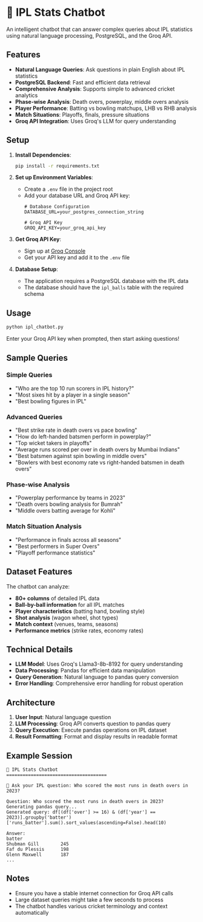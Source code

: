 # 🏏 IPL Stats Chatbot

An intelligent chatbot that can answer complex queries about IPL statistics using natural language processing, PostgreSQL, and the Groq API.

## Features

- **Natural Language Queries**: Ask questions in plain English about IPL statistics
- **PostgreSQL Backend**: Fast and efficient data retrieval
- **Comprehensive Analysis**: Supports simple to advanced cricket analytics
- **Phase-wise Analysis**: Death overs, powerplay, middle overs analysis
- **Player Performance**: Batting vs bowling matchups, LHB vs RHB analysis
- **Match Situations**: Playoffs, finals, pressure situations
- **Groq API Integration**: Uses Groq's LLM for query understanding

## Setup

1. **Install Dependencies**:
   ```bash
   pip install -r requirements.txt
   ```

2. **Set up Environment Variables**:
   - Create a `.env` file in the project root
   - Add your database URL and Groq API key:
     ```
     # Database Configuration
     DATABASE_URL=your_postgres_connection_string
     
     # Groq API Key
     GROQ_API_KEY=your_groq_api_key
     ```

3. **Get Groq API Key**:
   - Sign up at [Groq Console](https://console.groq.com)
   - Get your API key and add it to the `.env` file

4. **Database Setup**:
   - The application requires a PostgreSQL database with the IPL data
   - The database should have the `ipl_balls` table with the required schema

## Usage

```bash
python ipl_chatbot.py
```

Enter your Groq API key when prompted, then start asking questions!

## Sample Queries

### Simple Queries
- "Who are the top 10 run scorers in IPL history?"
- "Most sixes hit by a player in a single season"
- "Best bowling figures in IPL"

### Advanced Queries
- "Best strike rate in death overs vs pace bowling"
- "How do left-handed batsmen perform in powerplay?"
- "Top wicket takers in playoffs"
- "Average runs scored per over in death overs by Mumbai Indians"
- "Best batsmen against spin bowling in middle overs"
- "Bowlers with best economy rate vs right-handed batsmen in death overs"

### Phase-wise Analysis
- "Powerplay performance by teams in 2023"
- "Death overs bowling analysis for Bumrah"
- "Middle overs batting average for Kohli"

### Match Situation Analysis
- "Performance in finals across all seasons"
- "Best performers in Super Overs"
- "Playoff performance statistics"

## Dataset Features

The chatbot can analyze:
- **80+ columns** of detailed IPL data
- **Ball-by-ball information** for all IPL matches
- **Player characteristics** (batting hand, bowling style)
- **Shot analysis** (wagon wheel, shot types)
- **Match context** (venues, teams, seasons)
- **Performance metrics** (strike rates, economy rates)

## Technical Details

- **LLM Model**: Uses Groq's Llama3-8b-8192 for query understanding
- **Data Processing**: Pandas for efficient data manipulation
- **Query Generation**: Natural language to pandas query conversion
- **Error Handling**: Comprehensive error handling for robust operation

## Architecture

1. **User Input**: Natural language question
2. **LLM Processing**: Groq API converts question to pandas query
3. **Query Execution**: Execute pandas operations on IPL dataset
4. **Result Formatting**: Format and display results in readable format

## Example Session

```
🏏 IPL Stats Chatbot
=====================================

🤔 Ask your IPL question: Who scored the most runs in death overs in 2023?

Question: Who scored the most runs in death overs in 2023?
Generating pandas query...
Generated query: df[(df['over'] >= 16) & (df['year'] == 2023)].groupby('batter')['runs_batter'].sum().sort_values(ascending=False).head(10)

Answer:
batter
Shubman Gill        245
Faf du Plessis      198
Glenn Maxwell       187
...
```

## Notes

- Ensure you have a stable internet connection for Groq API calls
- Large dataset queries might take a few seconds to process
- The chatbot handles various cricket terminology and context automatically